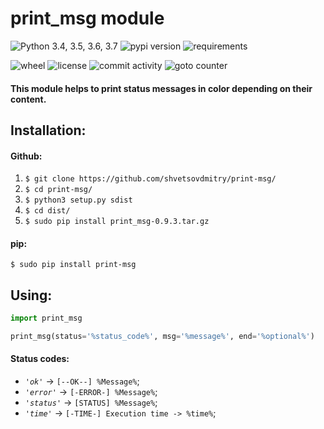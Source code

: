 # print_msg module 

![Python 3.4, 3.5, 3.6, 3.7](https://img.shields.io/pypi/pyversions/print-msg.svg)
![pypi version](https://img.shields.io/pypi/v/print-msg.svg)
![requirements](https://img.shields.io/requires/github/shvetsovdmitry/print-msg.svg)

![wheel](https://img.shields.io/pypi/wheel/print-msg.svg)
![license](https://img.shields.io/github/license/shvetsovdmitry/print-msg.svg) 
![commit activity](https://img.shields.io/github/commit-activity/m/shvetsovdmitry/print-msg.svg)
![goto counter](https://img.shields.io/github/search/shvetsovdmitry/print-msg/goto.svg)

#### This module helps to print status messages in color depending on their content.

## Installation:
#### Github:
1. `$ git clone https://github.com/shvetsovdmitry/print-msg/`
2. `$ cd print-msg/`
3. `$ python3 setup.py sdist`
4. `$ cd dist/`
5. `$ sudo pip install print_msg-0.9.3.tar.gz`
#### pip:
`$ sudo pip install print-msg`

## Using:
```python
import print_msg

print_msg(status='%status_code%', msg='%message%', end='%optional%')
```

#### Status codes:
* *`'ok'`* -> `[--OK--] %Message%`;
* *`'error'`* -> `[-ERROR-] %Message%`;
* *`'status'`* -> `[STATUS] %Message%`;
* *`'time'`* -> `[-TIME-] Execution time -> %time%`;
